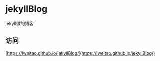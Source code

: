# jekyllBlog
jekyll做的博客


## 访问

[https://lweitao.github.io/jekyllBlog/](https://lweitao.github.io/jekyllBlog/)
